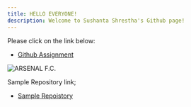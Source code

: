 ```yaml
---
title: HELLO EVERYONE!
description: Welcome to Sushanta Shrestha's Github page! 
---
```


Please click on the link below:

- [Github Assignment](/SampleData/index.md)



 ![ARSENAL F.C.](/SampleData/arsenal.jpg)


Sample Repository link;
- [Sample Repoistory](https://github.com/sbbshrestha/sample)






